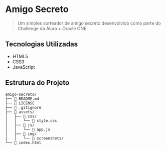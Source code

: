 # Amigo Secreto 

> Um simples sorteador de amigo secreto desenvolvido como parte do Challenge da Alura + Oracle ONE.

## Tecnologias Utilizadas
* HTML5
* CSS3
* JavaScript

## Estrutura do Projeto
```text
amigo-secreto/
├── 📄 README.md
├── 📄 LICENSE
├── 📄 .gitignore
├── 📁 assets/
│   ├── 📁 css/
│   │   └── 📄 style.css
│   ├── 📁 js/
│   │   └── 📄 app.js
│   ├── 📁 img/
│   │   └── 📁 screenshots/
└── 📄 index.html
